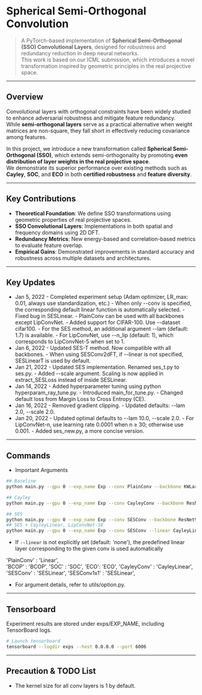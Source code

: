 # Spherical Semi-Orthogonal Convolution

> A PyTorch-based implementation of **Spherical Semi-Orthogonal (SSO) Convolutional Layers**, designed for robustness and redundancy reduction in deep neural networks.  
> This work is based on our ICML submission, which introduces a novel transformation inspired by geometric principles in the real projective space.

---

## Overview

Convolutional layers with orthogonal constraints have been widely studied to enhance adversarial robustness and mitigate feature redundancy.  
While **semi-orthogonal layers** serve as a practical alternative when weight matrices are non-square, they fall short in effectively reducing covariance among features.

In this project, we introduce a new transformation called **Spherical Semi-Orthogonal (SSO)**, which extends semi-orthogonality by promoting **even distribution of layer weights in the real projective space**.  
We demonstrate its superior performance over existing methods such as **Cayley**, **SOC**, and **ECO** in both **certified robustness** and **feature diversity**.

---

## Key Contributions

- **Theoretical Foundation**: We define SSO transformations using geometric properties of real projective spaces.
- **SSO Convolutional Layers**: Implementations in both spatial and frequency domains using 2D DFT.
- **Redundancy Metrics**: New energy-based and correlation-based metrics to evaluate feature overlap.
- **Empirical Gains**: Demonstrated improvements in standard accuracy and robustness across multiple datasets and architectures.

---

## Key Updates
- Jan 5, 2022
      - Completed experiment setup (Adam optimizer, LR_max: 0.01, always use standardization, etc.)
      - When only --conv is specified, the corresponding default linear function is automatically selected.
      - Fixed bug in SESLinear.
      - PlainConv can be used with all backbones except LipConvNet.
      - Added support for CIFAR-100. Use --dataset cifar100.
      - For the SES method, an additional argument --lam (default: 1.7) is available.
      - For LipConvNet, use --n_lip (default: 1), which corresponds to LipConvNet-5 when set to 1.
- Jan 6, 2022
      - Updated SES-T method. Now compatible with all backbones.
      - When using SESConv2dFT, if --linear is not specified, SESLinearT is used by default.
- Jan 21, 2022
      - Updated SES implementation. Renamed ses_t.py to ses.py.
      - Added --scale argument. Scaling is now applied in extract_SESLoss instead of inside SESLinear.
- Jan 14, 2022
      - Added hyperparameter tuning using python hyperparam_ray_tune.py.
      - Introduced main_for_tune.py.
      - Changed default loss from Margin Loss to Cross Entropy (CE).
- Jan 16, 2022
      - Removed gradient clipping.
      - Updated defaults: --lam 2.0, --scale 2.0.
- Jan 20, 2022
      - Updated optimal defaults to --lam 10.0, --scale 2.0.
      - For LipConvNet-n, use learning rate 0.0001 when n ≥ 30; otherwise use 0.001.
      - Added ses_new.py, a more concise version.

---

## Commands
- Important Arguments

```sh
## Baseline
python main.py --gpu 0 --exp_name Exp --conv PlainConv --backbone KWLarge --seed 1

## Cayley
python main.py --gpu 0 --exp_name Exp --conv CayleyConv --backbone ResNet9 --seed 1

## SES
python main.py --gpu 0 --exp_name Exp --conv SESConv --backbone ResNet9 --seed 1
## SES + CayleyLinear, LipConvNet-10
python main.py --gpu 0 --exp_name Exp --conv SESConv --linear CayleyLinear --lam 1.7 --backbone LipConvNet --n_lip 2 --seed 1

```

- If `--linear` is not explicitly set (default: 'none'), the predefined linear layer corresponding to the given conv is used automatically

'PlainConv'    : 'Linear',         
'BCOP' : 'BCOP', 'SOC' : 'SOC', 'ECO': 'ECO',
'CayleyConv'   : 'CayleyLinear',
'SESConv'      : 'SESLinear', 'SESConv1x1'    : 'SESLinear', 

- For argument details, refer to utils/option.py.

---
## Tensorboard
Experiment results are stored under exps/EXP_NAME, including TensorBoard logs.

```sh
# Launch tensorboard
tensorboard --logdir exps --host 0.0.0.0 --port 6006
```


---

## Precaution & TODO List
- The kernel size for all conv layers is 1 by default.
